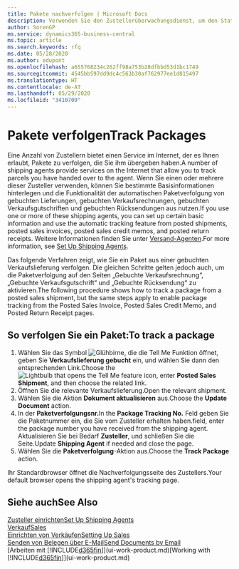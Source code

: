 ```yaml
---
title: Pakete nachverfolgen | Microsoft Docs
description: Verwenden Sie den Zustellerüberwachungsdienst, um den Status einer Lieferung anzuzeigen.
author: SorenGP
ms.service: dynamics365-business-central
ms.topic: article
ms.search.keywords: rfq
ms.date: 05/28/2020
ms.author: edupont
ms.openlocfilehash: a655768234c262ff98a753b28dfbbd53d1bc1749
ms.sourcegitcommit: 4545bb597dd9dc4c563b30af762977ee1d815497
ms.translationtype: HT
ms.contentlocale: de-AT
ms.lasthandoff: 05/29/2020
ms.locfileid: "3410709"
---
```

# <a name="track-packages"></a><span data-ttu-id="7944f-103">Pakete verfolgen</span><span class="sxs-lookup"><span data-stu-id="7944f-103">Track Packages</span></span>

<span data-ttu-id="7944f-104">Eine Anzahl von Zustellern bietet einen Service im Internet, der es Ihnen erlaubt, Pakete zu verfolgen, die Sie ihm übergeben haben.</span><span class="sxs-lookup"><span data-stu-id="7944f-104">A number of shipping agents provide services on the Internet that allow you to track parcels you have handed over to the agent.</span></span> <span data-ttu-id="7944f-105">Wenn Sie einen oder mehrere dieser Zusteller verwenden, können Sie bestimmte Basisinformationen hinterlegen und die Funktionalität der automatischen Paketverfolgung von gebuchten Lieferungen, gebuchten Verkaufsrechnungen, gebuchten Verkaufsgutschriften und gebuchten Rücksendungen aus nutzen.</span><span class="sxs-lookup"><span data-stu-id="7944f-105">If you use one or more of these shipping agents, you can set up certain basic information and use the automatic tracking feature from posted shipments, posted sales invoices, posted sales credit memos, and posted return receipts.</span></span> <span data-ttu-id="7944f-106">Weitere Informationen finden Sie unter [Versand-Agenten](sales-how-to-set-up-shipping-agents.md).</span><span class="sxs-lookup"><span data-stu-id="7944f-106">For more information, see [Set Up Shipping Agents](sales-how-to-set-up-shipping-agents.md).</span></span>  

<span data-ttu-id="7944f-107">Das folgende Verfahren zeigt, wie Sie ein Paket aus einer gebuchten Verkaufslieferung verfolgen. Die gleichen Schritte gelten jedoch auch, um die Paketverfolgung auf den Seiten „Gebuchte Verkaufsrechnung“, „Gebuchte Verkaufsgutschrift“ und „Gebuchte Rücksendung“ zu aktivieren.</span><span class="sxs-lookup"><span data-stu-id="7944f-107">The following procedure shows how to track a package from a posted sales shipment, but the same steps apply to enable package tracking from the Posted Sales Invoice, Posted Sales Credit Memo, and Posted Return Receipt pages.</span></span>  

## <a name="to-track-a-package"></a><span data-ttu-id="7944f-108">So verfolgen Sie ein Paket:</span><span class="sxs-lookup"><span data-stu-id="7944f-108">To track a package</span></span>

1. <span data-ttu-id="7944f-109">Wählen Sie das Symbol ![Glühbirne, die die Tell Me Funktion öffnet](media/ui-search/search_small.png "Tell Me-Funktion"), geben Sie **Verkaufslieferung gebucht** ein, und wählen Sie dann den entsprechenden Link.</span><span class="sxs-lookup"><span data-stu-id="7944f-109">Choose the ![Lightbulb that opens the Tell Me feature](media/ui-search/search_small.png "Tell me what you want to do") icon, enter **Posted Sales Shipment**, and then choose the related link.</span></span>
2. <span data-ttu-id="7944f-110">Öffnen Sie die relevante Verkaufslieferung.</span><span class="sxs-lookup"><span data-stu-id="7944f-110">Open the relevant shipment.</span></span>
3. <span data-ttu-id="7944f-111">Wählen Sie die Aktion **Dokument aktualisieren** aus.</span><span class="sxs-lookup"><span data-stu-id="7944f-111">Choose the **Update Document** action.</span></span>
4. <span data-ttu-id="7944f-112">In der **Paketverfolgungsnr.**</span><span class="sxs-lookup"><span data-stu-id="7944f-112">In the **Package Tracking No.**</span></span> <span data-ttu-id="7944f-113">Feld geben Sie die Paketnummer ein, die Sie vom Zusteller erhalten haben.</span><span class="sxs-lookup"><span data-stu-id="7944f-113">field, enter the package number you have received from the shipping agent.</span></span> <span data-ttu-id="7944f-114">Aktualisieren Sie bei Bedarf **Zusteller**, und schließen Sie die Seite.</span><span class="sxs-lookup"><span data-stu-id="7944f-114">Update **Shipping Agent** if needed and close the page.</span></span>
5. <span data-ttu-id="7944f-115">Wählen Sie die **Paketverfolgung**-Aktion aus.</span><span class="sxs-lookup"><span data-stu-id="7944f-115">Choose the **Track Package** action.</span></span>

<span data-ttu-id="7944f-116">Ihr Standardbrowser öffnet die Nachverfolgungsseite des Zustellers.</span><span class="sxs-lookup"><span data-stu-id="7944f-116">Your default browser opens the shipping agent's tracking page.</span></span>

## <a name="see-also"></a><span data-ttu-id="7944f-117">Siehe auch</span><span class="sxs-lookup"><span data-stu-id="7944f-117">See Also</span></span>

[<span data-ttu-id="7944f-118">Zusteller einrichten</span><span class="sxs-lookup"><span data-stu-id="7944f-118">Set Up Shipping Agents</span></span>](sales-how-to-set-up-shipping-agents.md)  
[<span data-ttu-id="7944f-119">Verkauf</span><span class="sxs-lookup"><span data-stu-id="7944f-119">Sales</span></span>](sales-manage-sales.md)  
[<span data-ttu-id="7944f-120">Einrichten von Verkäufen</span><span class="sxs-lookup"><span data-stu-id="7944f-120">Setting Up Sales</span></span>](sales-setup-sales.md)  
[<span data-ttu-id="7944f-121">Senden von Belegen über E-Mail</span><span class="sxs-lookup"><span data-stu-id="7944f-121">Send Documents by Email</span></span>](ui-how-send-documents-email.md)  
<span data-ttu-id="7944f-122">[Arbeiten mit [!INCLUDE[d365fin](includes/d365fin_md.md)]](ui-work-product.md)</span><span class="sxs-lookup"><span data-stu-id="7944f-122">[Working with [!INCLUDE[d365fin](includes/d365fin_md.md)]](ui-work-product.md)</span></span>
